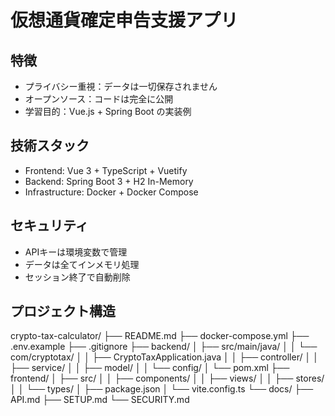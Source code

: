 # 仮想通貨確定申告支援アプリ

## 特徴
- プライバシー重視：データは一切保存されません
- オープンソース：コードは完全に公開
- 学習目的：Vue.js + Spring Boot の実装例

## 技術スタック
- Frontend: Vue 3 + TypeScript + Vuetify
- Backend: Spring Boot 3 + H2 In-Memory
- Infrastructure: Docker + Docker Compose

## セキュリティ
- APIキーは環境変数で管理
- データは全てインメモリ処理
- セッション終了で自動削除

## プロジェクト構造
crypto-tax-calculator/
├── README.md
├── docker-compose.yml
├── .env.example
├── .gitignore
├── backend/
│   ├── src/main/java/
│   │   └── com/cryptotax/
│   │       ├── CryptoTaxApplication.java
│   │       ├── controller/
│   │       ├── service/
│   │       ├── model/
│   │       └── config/
│   └── pom.xml
├── frontend/
│   ├── src/
│   │   ├── components/
│   │   ├── views/
│   │   ├── stores/
│   │   └── types/
│   ├── package.json
│   └── vite.config.ts
└── docs/
    ├── API.md
    ├── SETUP.md
    └── SECURITY.md